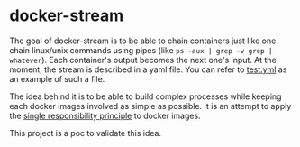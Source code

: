 # docker-stream

The goal of docker-stream is to be able to chain containers just like one chain linux/unix commands using pipes (like `ps -aux | grep -v grep | whatever`). Each container's output becomes the next one's input. At the moment, the stream is described in a yaml file. You can refer to [test.yml](https://github.com/cpollet/docker-stream/blob/master/test.yml) as an example of such a file.

The idea behind it is to be able to build complex processes while keeping each docker 
images involved as simple as possible. It is an attempt to apply the
[single responsibility principle](https://en.m.wikipedia.org/wiki/Single_responsibility_principle)
to docker images.

This project is a poc to validate this idea.
